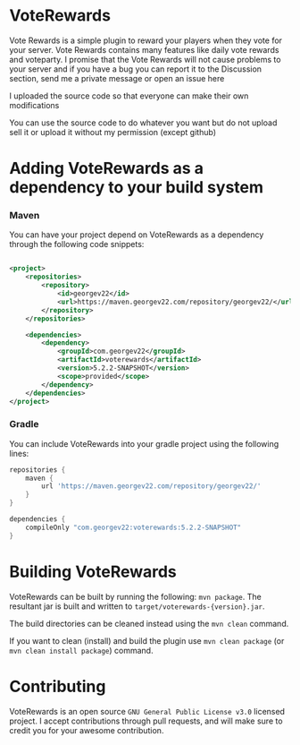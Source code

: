 # VoteRewards

Vote Rewards is a simple plugin to reward your players when they vote for your server. Vote Rewards contains many
features like daily vote rewards and voteparty. I promise that the Vote Rewards will not cause problems to your server
and if you have a bug you can report it to the Discussion section, send me a private message or open an issue here

I uploaded the source code so that everyone can make their own modifications

You can use the source code to do whatever you want but do not upload sell it or upload it without my permission (except
github)

# Adding VoteRewards as a dependency to your build system

### Maven

You can have your project depend on VoteRewards as a dependency through the following code snippets:

```xml

<project>
    <repositories>
        <repository>
            <id>georgev22</id>
            <url>https://maven.georgev22.com/repository/georgev22/</url>
        </repository>
    </repositories>

    <dependencies>
        <dependency>
            <groupId>com.georgev22</groupId>
            <artifactId>voterewards</artifactId>
            <version>5.2.2-SNAPSHOT</version>
            <scope>provided</scope>
        </dependency>
    </dependencies>
</project>
```

### Gradle

You can include VoteRewards into your gradle project using the following lines:

```groovy
repositories {
    maven {
        url 'https://maven.georgev22.com/repository/georgev22/'
    }
}

dependencies {
    compileOnly "com.georgev22:voterewards:5.2.2-SNAPSHOT"
}
```

# Building VoteRewards

VoteRewards can be built by running the following: `mvn package`. The resultant jar is built and written
to `target/voterewards-{version}.jar`.

The build directories can be cleaned instead using the `mvn clean` command.

If you want to clean (install) and build the plugin use `mvn clean package` (or `mvn clean install package`) command.

# Contributing

VoteRewards is an open source `GNU General Public License v3.0` licensed project. I accept contributions through pull
requests, and will make sure to credit you for your awesome contribution.
